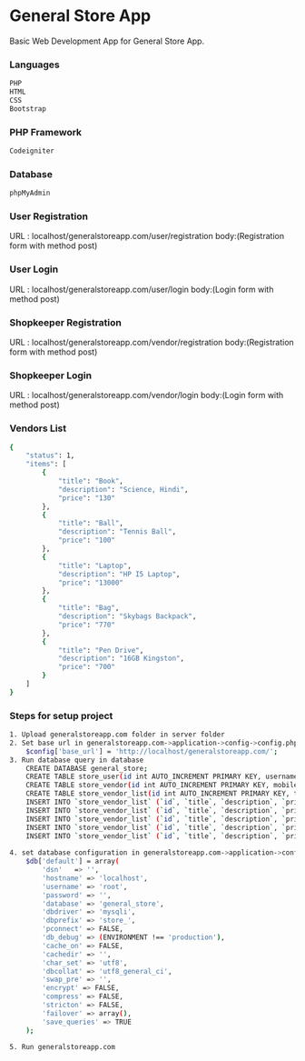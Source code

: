 # General Store App
Basic Web Development App for General Store App.
### Languages
```bash
PHP
HTML
CSS
Bootstrap
```

### PHP Framework
```bash
Codeigniter
```

### Database
```bash
phpMyAdmin
```

### User Registration
URL : localhost/generalstoreapp.com/user/registration
body:(Registration form with method post)

### User Login
URL : localhost/generalstoreapp.com/user/login
body:(Login form with method post)

### Shopkeeper Registration
URL : localhost/generalstoreapp.com/vendor/registration
body:(Registration form with method post)

### Shopkeeper Login
URL : localhost/generalstoreapp.com/vendor/login
body:(Login form with method post)

### Vendors List
```bash
{
    "status": 1,
    "items": [
        {
            "title": "Book",
            "description": "Science, Hindi",
            "price": "130"
        },
        {
            "title": "Ball",
            "description": "Tennis Ball",
            "price": "100"
        },
        {
            "title": "Laptop",
            "description": "HP I5 Laptop",
            "price": "13000"
        },
        {
            "title": "Bag",
            "description": "Skybags Backpack",
            "price": "770"
        },
        {
            "title": "Pen Drive",
            "description": "16GB Kingston",
            "price": "700"
        }
    ]
}
```

### Steps for setup project
```bash
1. Upload generalstoreapp.com folder in server folder
2. Set base url in generalstoreapp.com->application->config->config.php
    $config['base_url'] = 'http://localhost/generalstoreapp.com/';
3. Run database query in database
    CREATE DATABASE general_store;
    CREATE TABLE store_user(id int AUTO_INCREMENT PRIMARY KEY, username varchar(50), name varchar(30), password varchar(60), created_at varchar(30), updated_at TIMESTAMP );
    CREATE TABLE store_vendor(id int AUTO_INCREMENT PRIMARY KEY, mobile varchar(10), name varchar(30), password varchar(60), created_at varchar(30), updated_at TIMESTAMP );
    CREATE TABLE store_vendor_list(id int AUTO_INCREMENT PRIMARY KEY, title varchar(50), description varchar(100), price float, created_at varchar(30), updated_at TIMESTAMP );
    INSERT INTO `store_vendor_list` (`id`, `title`, `description`, `price`, `created_at`, `updated_at`) VALUES (NULL, 'Book', 'Science, Hindi', '130', '2020-03-09 18:27:48', CURRENT_TIMESTAMP);
    INSERT INTO `store_vendor_list` (`id`, `title`, `description`, `price`, `created_at`, `updated_at`) VALUES (NULL, 'Ball', 'Tennis Ball', '100', '2020-03-09 18:27:48', CURRENT_TIMESTAMP);
    INSERT INTO `store_vendor_list` (`id`, `title`, `description`, `price`, `created_at`, `updated_at`) VALUES (NULL, 'Laptop', 'HP I5 Laptop', '13000', '2020-03-09 18:27:48', CURRENT_TIMESTAMP);
    INSERT INTO `store_vendor_list` (`id`, `title`, `description`, `price`, `created_at`, `updated_at`) VALUES (NULL, 'Bag', 'Skybags Backpack', '770', '2020-03-09 18:27:48', CURRENT_TIMESTAMP);
    INSERT INTO `store_vendor_list` (`id`, `title`, `description`, `price`, `created_at`, `updated_at`) VALUES (NULL, 'Pen Drive', '16GB Kingston', '700', '2020-03-09 18:27:48', CURRENT_TIMESTAMP);
    
4. set database configuration in generalstoreapp.com->application->config->database.php
    $db['default'] = array(
        'dsn'   => '',
        'hostname' => 'localhost',
        'username' => 'root',
        'password' => '',
        'database' => 'general_store',
        'dbdriver' => 'mysqli',
        'dbprefix' => 'store_',
        'pconnect' => FALSE,
        'db_debug' => (ENVIRONMENT !== 'production'),
        'cache_on' => FALSE,
        'cachedir' => '',
        'char_set' => 'utf8',
        'dbcollat' => 'utf8_general_ci',
        'swap_pre' => '',
        'encrypt' => FALSE,
        'compress' => FALSE,
        'stricton' => FALSE,
        'failover' => array(),
        'save_queries' => TRUE
    );

5. Run generalstoreapp.com
```


